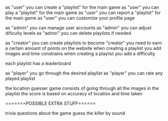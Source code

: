 as "user" you can create a "playlist" for the main game
as "user" you can play a "playlist" for the main game
as "user" you can report a "playlist" for the main game
as "user" you can customize your profile page

as "admin" you can manage user accounts
as "admin" you can adjust dificulty levels
as "admin" you can delete playlists if needed

as "creator" you can create playlists
to become "creator" you need to earn a certain amount of points on the website
when creating a playlist you add images and time constrains
when creating a playlist you add a difficulty 

each playlist has a leaderboard

as "player" you go through the desired playlist
as "player" you can rate any played playlist

the location guesser game consists of going through all the images in the playlist
the score is based on accuracy of location and time taken

=======POSSIBLE EXTRA STUFF======

trivia questions about the game
guess the killer by sound

